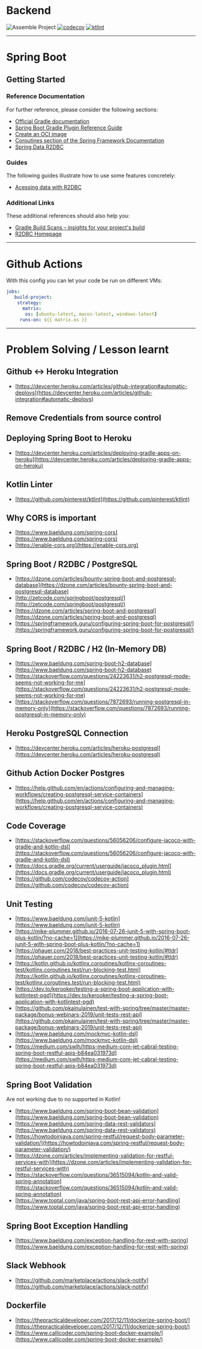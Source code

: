# Backend 

![Assemble Project](https://github.com/fhhagenberg-doodoo/backend/workflows/Assemble%20Project/badge.svg)  [![codecov](https://codecov.io/gh/fhhagenberg-doodoo/backend/branch/master/graph/badge.svg?token=STOG65KCML)](https://codecov.io/gh/fhhagenberg-doodoo/backend)  [![ktlint](https://img.shields.io/badge/code%20style-%E2%9D%A4-FF4081.svg)](https://ktlint.github.io/)
***

# Spring Boot
## Getting Started

### Reference Documentation
For further reference, please consider the following sections:

* [Official Gradle documentation](https://docs.gradle.org)
* [Spring Boot Gradle Plugin Reference Guide](https://docs.spring.io/spring-boot/docs/2.3.0.RC1/gradle-plugin/reference/html/)
* [Create an OCI image](https://docs.spring.io/spring-boot/docs/2.3.0.RC1/gradle-plugin/reference/html/#build-image)
* [Coroutines section of the Spring Framework Documentation](https://docs.spring.io/spring/docs/5.2.6.RELEASE/spring-framework-reference/languages.html#coroutines)
* [Spring Data R2DBC](https://docs.spring.io/spring-boot/docs/2.2.7.RELEASE/reference/html/spring-boot-features.html#boot-features-r2dbc)

### Guides
The following guides illustrate how to use some features concretely:

* [Acessing data with R2DBC](https://spring.io/guides/gs/accessing-data-r2dbc/)

### Additional Links
These additional references should also help you:

* [Gradle Build Scans – insights for your project's build](https://scans.gradle.com#gradle)
* [R2DBC Homepage](https://r2dbc.io)

***

# Github Actions

With this config you can let your code be run on different VMs:

```YAML
jobs:
   build-project:
    strategy:
	  matrix:
	   os: [ubuntu-latest, macos-latest, windows-latest]
	 runs-on: ${{ matrix.os }}
```

***
# Problem Solving / Lesson learnt

## Github <-> Heroku Integration

- [https://devcenter.heroku.com/articles/github-integration#automatic-deploys](https://devcenter.heroku.com/articles/github-integration#automatic-deploys)

## Remove Credentials from source control


## Deploying Spring Boot to Heroku
- [https://devcenter.heroku.com/articles/deploying-gradle-apps-on-heroku](https://devcenter.heroku.com/articles/deploying-gradle-apps-on-heroku)

## Kotlin Linter
- [https://github.com/pinterest/ktlint](https://github.com/pinterest/ktlint)

## Why CORS is important
- [https://www.baeldung.com/spring-cors](https://www.baeldung.com/spring-cors)
- [https://enable-cors.org](https://enable-cors.org)

## Spring Boot / R2DBC / PostgreSQL

- [https://dzone.com/articles/bounty-spring-boot-and-postgresql-database](https://dzone.com/articles/bounty-spring-boot-and-postgresql-database)
- [http://zetcode.com/springboot/postgresql/](http://zetcode.com/springboot/postgresql/)
- [https://dzone.com/articles/spring-boot-and-postgresql](https://dzone.com/articles/spring-boot-and-postgresql)
- [https://springframework.guru/configuring-spring-boot-for-postgresql/](https://springframework.guru/configuring-spring-boot-for-postgresql/)

## Spring Boot / R2DBC / H2 (In-Memory DB)
- [https://www.baeldung.com/spring-boot-h2-database](https://www.baeldung.com/spring-boot-h2-database)
- [https://stackoverflow.com/questions/24223631/h2-postgresql-mode-seems-not-working-for-me](https://stackoverflow.com/questions/24223631/h2-postgresql-mode-seems-not-working-for-me)
- [https://stackoverflow.com/questions/7872693/running-postgresql-in-memory-only](https://stackoverflow.com/questions/7872693/running-postgresql-in-memory-only)

## Heroku PostgreSQL Connection
- [https://devcenter.heroku.com/articles/heroku-postgresql](https://devcenter.heroku.com/articles/heroku-postgresql)

## Github Action Docker Postgres
- [https://help.github.com/en/actions/configuring-and-managing-workflows/creating-postgresql-service-containers](https://help.github.com/en/actions/configuring-and-managing-workflows/creating-postgresql-service-containers)

## Code Coverage
- [https://stackoverflow.com/questions/56056206/configure-jacoco-with-gradle-and-kotlin-dsl](https://stackoverflow.com/questions/56056206/configure-jacoco-with-gradle-and-kotlin-dsl)
- [https://docs.gradle.org/current/userguide/jacoco_plugin.html](https://docs.gradle.org/current/userguide/jacoco_plugin.html)
- [https://github.com/codecov/codecov-action](https://github.com/codecov/codecov-action)

## Unit Testing
- [https://www.baeldung.com/junit-5-kotlin](https://www.baeldung.com/junit-5-kotlin)
- [https://mike-plummer.github.io/2016-07-26-junit-5-with-spring-boot-plus-kotlin/?no-cache=1](https://mike-plummer.github.io/2016-07-26-junit-5-with-spring-boot-plus-kotlin/?no-cache=1)
- [https://phauer.com/2018/best-practices-unit-testing-kotlin/#tldr](https://phauer.com/2018/best-practices-unit-testing-kotlin/#tldr)
- [https://kotlin.github.io/kotlinx.coroutines/kotlinx-coroutines-test/kotlinx.coroutines.test/run-blocking-test.html](https://kotlin.github.io/kotlinx.coroutines/kotlinx-coroutines-test/kotlinx.coroutines.test/run-blocking-test.html)
- [https://dev.to/kerooker/testing-a-spring-boot-application-with-kotlintest-pgd](https://dev.to/kerooker/testing-a-spring-boot-application-with-kotlintest-pgd)
- [https://github.com/pkainulainen/test-with-spring/tree/master/master-package/bonus-webinars-2019/unit-tests-rest-api](https://github.com/pkainulainen/test-with-spring/tree/master/master-package/bonus-webinars-2019/unit-tests-rest-api)
- [https://www.baeldung.com/mockmvc-kotlin-dsl](https://www.baeldung.com/mockmvc-kotlin-dsl)
- [https://medium.com/swlh/https-medium-com-jet-cabral-testing-spring-boot-restful-apis-b84ea031973d](https://medium.com/swlh/https-medium-com-jet-cabral-testing-spring-boot-restful-apis-b84ea031973d)

## Spring Boot Validation
Are not working due to no supported in Kotlin!

- [https://www.baeldung.com/spring-boot-bean-validation](https://www.baeldung.com/spring-boot-bean-validation)
- [https://www.baeldung.com/spring-data-rest-validators](https://www.baeldung.com/spring-data-rest-validators)
- [https://howtodoinjava.com/spring-restful/request-body-parameter-validation/](https://howtodoinjava.com/spring-restful/request-body-parameter-validation/)
- [https://dzone.com/articles/implementing-validation-for-restful-services-with](https://dzone.com/articles/implementing-validation-for-restful-services-with)
- [https://stackoverflow.com/questions/36515094/kotlin-and-valid-spring-annotation](https://stackoverflow.com/questions/36515094/kotlin-and-valid-spring-annotation)
- [https://www.toptal.com/java/spring-boot-rest-api-error-handling](https://www.toptal.com/java/spring-boot-rest-api-error-handling)

## Spring Boot Exception Handling
- [https://www.baeldung.com/exception-handling-for-rest-with-spring](https://www.baeldung.com/exception-handling-for-rest-with-spring)

## Slack Webhook
- [https://github.com/marketplace/actions/slack-notify](https://github.com/marketplace/actions/slack-notify)

## Dockerfile
- [https://thepracticaldeveloper.com/2017/12/11/dockerize-spring-boot/](https://thepracticaldeveloper.com/2017/12/11/dockerize-spring-boot/)
- [https://www.callicoder.com/spring-boot-docker-example/](https://www.callicoder.com/spring-boot-docker-example/)
